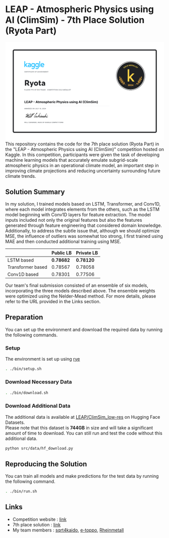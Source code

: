 # LEAP - Atmospheric Physics using AI (ClimSim) - 7th Place Solution (Ryota Part)
![certificate](./appendix/certificate.png)
This repository contains the code for the 7th place solution (Ryota Part) in the "LEAP - Atmospheric Physics using AI (ClimSim)" competition hosted on Kaggle. In this competition, participants were given the task of developing machine learning models that accurately emulate subgrid-scale atmospheric physics in an operational climate model, an important step in improving climate projections and reducing uncertainty surrounding future climate trends.

## Solution Summary
In my solution, I trained models based on LSTM, Transformer, and Conv1D, where each model integrates elements from the others, such as the LSTM model beginning with Conv1D layers for feature extraction. The model inputs included not only the original features but also the features generated through feature engineering that considered domain knowledge. Additionally, to address the subtle issue that, although we should optimize MSE, the influence of outliers was somewhat too strong, I first trained using MAE and then conducted additional training using MSE.

|  | Public LB | Private LB |
| --- | --- | --- |
| LSTM based | **0.78682** | **0.78120** |
| Transformer based | 0.78567 | 0.78058 |
| Conv1D based | 0.78301 | 0.77506 |

Our team's final submission consisted of an ensemble of six models, incorporating the three models described above. The ensemble weights were optimized using the Nelder-Mead method. For more details, please refer to the URL provided in the Links section.

## Preparation
You can set up the environment and download the required data by running the following commands.

### Setup
The environment is set up using [rye](https://rye.astral.sh/)
```sh
. ./bin/setup.sh
```

### Download Necessary Data
```sh
. ./bin/download.sh
```

### Download Additional Data 
The additional data is available at [LEAP/ClimSim_low-res](https://huggingface.co/datasets/LEAP/ClimSim_low-res) on Hugging Face Datasets.\
Please note that this dataset is **744GB** in size and will take a significant amount of time to download. You can still run and test the code without this additional data.
```sh
python src/data/hf_download.py
```

## Reproducing the Solution
You can train all models and make predictions for the test data by running the following command.
```sh
. ./bin/run.sh
```

## Links
- Competition website : [link](https://www.kaggle.com/c/leap-atmospheric-physics-ai-climsim)
- 7th place solution : [link](https://www.kaggle.com/competitions/leap-atmospheric-physics-ai-climsim/discussion/524111)
- My team members : [sqrt4kaido](https://www.kaggle.com/nomorevotch), [e-toppo](https://www.kaggle.com/masatomatsui), [Rheinmetall](https://www.kaggle.com/rheinmetall)
